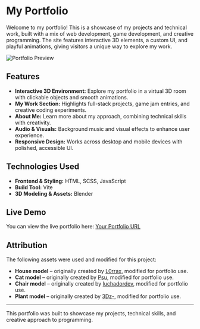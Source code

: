 # My Portfolio

Welcome to my portfolio! This is a showcase of my projects and technical work, built with a mix of web development, game development, and creative programming. The site features interactive 3D elements, a custom UI, and playful animations, giving visitors a unique way to explore my work.

![Portfolio Preview](https://www.mikatabatadze.com/image/PortfolioPreview.png)

## Features

- **Interactive 3D Environment:** Explore my portfolio in a virtual 3D room with clickable objects and smooth animations.
- **My Work Section:** Highlights full-stack projects, game jam entries, and creative coding experiments.
- **About Me:** Learn more about my approach, combining technical skills with creativity.
- **Audio & Visuals:** Background music and visual effects to enhance user experience.
- **Responsive Design:** Works across desktop and mobile devices with polished, accessible UI.

## Technologies Used

- **Frontend & Styling:** HTML, SCSS, JavaScript
- **Build Tool:** Vite
- **3D Modeling & Assets:** Blender

## Live Demo

You can view the live portfolio here: [Your Portfolio URL](https://mikatabatadze.com/)

## Attribution

The following assets were used and modified for this project:

- **House model** – originally created by [L0rrax](https://www.cgtrader.com/free-3d-models/interior/bedroom/cute-3d-room), modified for portfolio use.
- **Cat model** – originally created by [Psu](https://sketchfab.com/3d-models/sleeping-cat-3f7608e2b6b248bf83db09fb21125c2b), modified for portfolio use.
- **Chair model** – originally created by [luchadordev](https://www.cgtrader.com/free-3d-models/furniture/chair/office-chair-078cc8fe-e424-4889-a67d-93d3490486bf), modified for portfolio use.
- **Plant model** – originally created by [3Dz-](https://www.cgtrader.com/free-3d-models/plant/pot-plant/tall-plant-pot), modified for portfolio use.
<!-- - **Background music** – originally created by [Artist Name](link-to-music), used with permission / modified. -->

---

This portfolio was built to showcase my projects, technical skills, and creative approach to programming.
